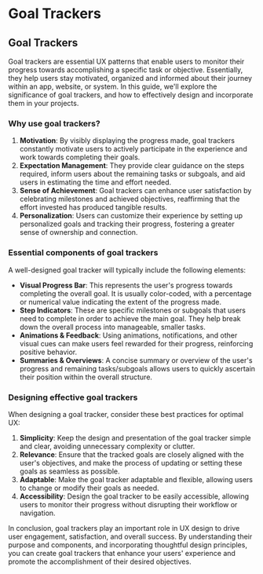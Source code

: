 # Goal Trackers

## Goal Trackers

Goal trackers are essential UX patterns that enable users to monitor their progress towards accomplishing a specific task or objective. Essentially, they help users stay motivated, organized and informed about their journey within an app, website, or system. In this guide, we'll explore the significance of goal trackers, and how to effectively design and incorporate them in your projects.

### Why use goal trackers?

1. **Motivation**: By visibly displaying the progress made, goal trackers constantly motivate users to actively participate in the experience and work towards completing their goals.
2. **Expectation Management**: They provide clear guidance on the steps required, inform users about the remaining tasks or subgoals, and aid users in estimating the time and effort needed.
3. **Sense of Achievement**: Goal trackers can enhance user satisfaction by celebrating milestones and achieved objectives, reaffirming that the effort invested has produced tangible results.
4. **Personalization**: Users can customize their experience by setting up personalized goals and tracking their progress, fostering a greater sense of ownership and connection.

### Essential components of goal trackers

A well-designed goal tracker will typically include the following elements:

- **Visual Progress Bar**: This represents the user's progress towards completing the overall goal. It is usually color-coded, with a percentage or numerical value indicating the extent of the progress made.
- **Step Indicators**: These are specific milestones or subgoals that users need to complete in order to achieve the main goal. They help break down the overall process into manageable, smaller tasks.
- **Animations & Feedback**: Using animations, notifications, and other visual cues can make users feel rewarded for their progress, reinforcing positive behavior.
- **Summaries & Overviews**: A concise summary or overview of the user's progress and remaining tasks/subgoals allows users to quickly ascertain their position within the overall structure.

### Designing effective goal trackers

When designing a goal tracker, consider these best practices for optimal UX:

1. **Simplicity**: Keep the design and presentation of the goal tracker simple and clear, avoiding unnecessary complexity or clutter.
2. **Relevance**: Ensure that the tracked goals are closely aligned with the user's objectives, and make the process of updating or setting these goals as seamless as possible.
3. **Adaptable**: Make the goal tracker adaptable and flexible, allowing users to change or modify their goals as needed.
4. **Accessibility**: Design the goal tracker to be easily accessible, allowing users to monitor their progress without disrupting their workflow or navigation.

In conclusion, goal trackers play an important role in UX design to drive user engagement, satisfaction, and overall success. By understanding their purpose and components, and incorporating thoughtful design principles, you can create goal trackers that enhance your users' experience and promote the accomplishment of their desired objectives.